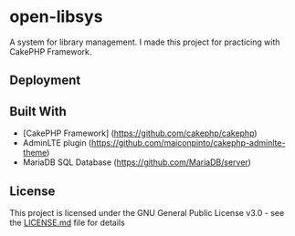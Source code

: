# open-libsys

A system for library management. I made this project for practicing with CakePHP Framework.

## Deployment

## Built With

* [CakePHP Framework] (https://github.com/cakephp/cakephp)
* AdminLTE plugin (https://github.com/maiconpinto/cakephp-adminlte-theme)
* MariaDB SQL Database (https://github.com/MariaDB/server)

## License

This project is licensed under the GNU General Public License v3.0 - see the [LICENSE.md](LICENSE.md) file for details